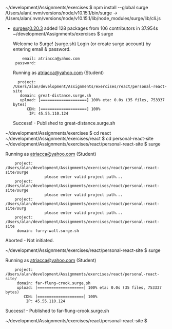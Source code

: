 ~/development/Assignments/exercises $ npm install --global surge
/Users/alan/.nvm/versions/node/v10.15.1/bin/surge -> /Users/alan/.nvm/versions/node/v10.15.1/lib/node_modules/surge/lib/cli.js
+ surge@0.20.3
added 128 packages from 106 contributors in 37.954s
~/development/Assignments/exercises $ surge

   Welcome to Surge! (surge.sh)
   Login (or create surge account) by entering email & password.

          email: atriacca@yahoo.com
       password: 

   Running as atriacca@yahoo.com (Student)

        project: /Users/alan/development/Assignments/exercises/react/personal-react-site
         domain: great-distance.surge.sh
         upload: [====================] 100% eta: 0.0s (35 files, 753337 bytes)
            CDN: [====================] 100%
             IP: 45.55.110.124

   Success! - Published to great-distance.surge.sh

~/development/Assignments/exercises $ cd react
~/development/Assignments/exercises/react $ cd personal-react-site
~/development/Assignments/exercises/react/personal-react-site $ surge

   Running as atriacca@yahoo.com (Student)

        project: /Users/alan/development/Assignments/exercises/react/personal-react-site/surge
                     please enter valid project path...
        project: /Users/alan/development/Assignments/exercises/react/personal-react-site/surge
                     please enter valid project path...
        project: /Users/alan/development/Assignments/exercises/react/personal-react-site/surg
                     please enter valid project path...
        project: /Users/alan/development/Assignments/exercises/react/personal-react-site
         domain: furry-wall.surge.sh

   Aborted - Not initiated.

~/development/Assignments/exercises/react/personal-react-site $ surge

   Running as atriacca@yahoo.com (Student)

        project: /Users/alan/development/Assignments/exercises/react/personal-react-site/
         domain: far-flung-crook.surge.sh
         upload: [====================] 100% eta: 0.0s (35 files, 753337 bytes)
            CDN: [====================] 100%
             IP: 45.55.110.124

   Success! - Published to far-flung-crook.surge.sh

~/development/Assignments/exercises/react/personal-react-site $ 
